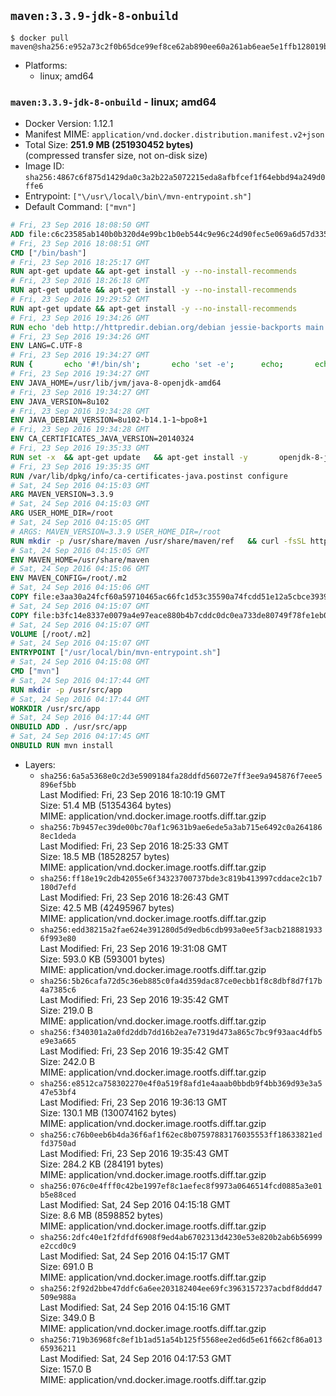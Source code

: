 ## `maven:3.3.9-jdk-8-onbuild`

```console
$ docker pull maven@sha256:e952a73c2f0b65dce99ef8ce62ab890ee60a261ab6eae5e1ffb128019b0b8428
```

-	Platforms:
	-	linux; amd64

### `maven:3.3.9-jdk-8-onbuild` - linux; amd64

-	Docker Version: 1.12.1
-	Manifest MIME: `application/vnd.docker.distribution.manifest.v2+json`
-	Total Size: **251.9 MB (251930452 bytes)**  
	(compressed transfer size, not on-disk size)
-	Image ID: `sha256:4867c6f875d1429da0c3a2b22a5072215eda8afbfcef1f64ebbd94a249d0ffe6`
-	Entrypoint: `["\/usr\/local\/bin\/mvn-entrypoint.sh"]`
-	Default Command: `["mvn"]`

```dockerfile
# Fri, 23 Sep 2016 18:08:50 GMT
ADD file:c6c23585ab140b0b320d4e99bc1b0eb544c9e96c24d90fec5e069a6d57d335ca in / 
# Fri, 23 Sep 2016 18:08:51 GMT
CMD ["/bin/bash"]
# Fri, 23 Sep 2016 18:25:17 GMT
RUN apt-get update && apt-get install -y --no-install-recommends 		ca-certificates 		curl 		wget 	&& rm -rf /var/lib/apt/lists/*
# Fri, 23 Sep 2016 18:26:18 GMT
RUN apt-get update && apt-get install -y --no-install-recommends 		bzr 		git 		mercurial 		openssh-client 		subversion 				procps 	&& rm -rf /var/lib/apt/lists/*
# Fri, 23 Sep 2016 19:29:52 GMT
RUN apt-get update && apt-get install -y --no-install-recommends 		bzip2 		unzip 		xz-utils 	&& rm -rf /var/lib/apt/lists/*
# Fri, 23 Sep 2016 19:34:26 GMT
RUN echo 'deb http://httpredir.debian.org/debian jessie-backports main' > /etc/apt/sources.list.d/jessie-backports.list
# Fri, 23 Sep 2016 19:34:26 GMT
ENV LANG=C.UTF-8
# Fri, 23 Sep 2016 19:34:27 GMT
RUN { 		echo '#!/bin/sh'; 		echo 'set -e'; 		echo; 		echo 'dirname "$(dirname "$(readlink -f "$(which javac || which java)")")"'; 	} > /usr/local/bin/docker-java-home 	&& chmod +x /usr/local/bin/docker-java-home
# Fri, 23 Sep 2016 19:34:27 GMT
ENV JAVA_HOME=/usr/lib/jvm/java-8-openjdk-amd64
# Fri, 23 Sep 2016 19:34:27 GMT
ENV JAVA_VERSION=8u102
# Fri, 23 Sep 2016 19:34:28 GMT
ENV JAVA_DEBIAN_VERSION=8u102-b14.1-1~bpo8+1
# Fri, 23 Sep 2016 19:34:28 GMT
ENV CA_CERTIFICATES_JAVA_VERSION=20140324
# Fri, 23 Sep 2016 19:35:33 GMT
RUN set -x 	&& apt-get update 	&& apt-get install -y 		openjdk-8-jdk="$JAVA_DEBIAN_VERSION" 		ca-certificates-java="$CA_CERTIFICATES_JAVA_VERSION" 	&& rm -rf /var/lib/apt/lists/* 	&& [ "$JAVA_HOME" = "$(docker-java-home)" ]
# Fri, 23 Sep 2016 19:35:35 GMT
RUN /var/lib/dpkg/info/ca-certificates-java.postinst configure
# Sat, 24 Sep 2016 04:15:03 GMT
ARG MAVEN_VERSION=3.3.9
# Sat, 24 Sep 2016 04:15:03 GMT
ARG USER_HOME_DIR=/root
# Sat, 24 Sep 2016 04:15:05 GMT
# ARGS: MAVEN_VERSION=3.3.9 USER_HOME_DIR=/root
RUN mkdir -p /usr/share/maven /usr/share/maven/ref   && curl -fsSL http://apache.osuosl.org/maven/maven-3/$MAVEN_VERSION/binaries/apache-maven-$MAVEN_VERSION-bin.tar.gz     | tar -xzC /usr/share/maven --strip-components=1   && ln -s /usr/share/maven/bin/mvn /usr/bin/mvn
# Sat, 24 Sep 2016 04:15:05 GMT
ENV MAVEN_HOME=/usr/share/maven
# Sat, 24 Sep 2016 04:15:06 GMT
ENV MAVEN_CONFIG=/root/.m2
# Sat, 24 Sep 2016 04:15:06 GMT
COPY file:e3aa30a24fcf60a59710465ac66fc1d53c35590a74fcdd51e12a5cbce393904b in /usr/local/bin/mvn-entrypoint.sh 
# Sat, 24 Sep 2016 04:15:07 GMT
COPY file:b3fc14e8337e0079a4e97eace880b4b7cddc0dc0ea733de80749f78fe1eb089a in /usr/share/maven/ref/ 
# Sat, 24 Sep 2016 04:15:07 GMT
VOLUME [/root/.m2]
# Sat, 24 Sep 2016 04:15:07 GMT
ENTRYPOINT ["/usr/local/bin/mvn-entrypoint.sh"]
# Sat, 24 Sep 2016 04:15:08 GMT
CMD ["mvn"]
# Sat, 24 Sep 2016 04:17:44 GMT
RUN mkdir -p /usr/src/app
# Sat, 24 Sep 2016 04:17:44 GMT
WORKDIR /usr/src/app
# Sat, 24 Sep 2016 04:17:44 GMT
ONBUILD ADD . /usr/src/app
# Sat, 24 Sep 2016 04:17:45 GMT
ONBUILD RUN mvn install
```

-	Layers:
	-	`sha256:6a5a5368e0c2d3e5909184fa28ddfd56072e7ff3ee9a945876f7eee5896ef5bb`  
		Last Modified: Fri, 23 Sep 2016 18:10:19 GMT  
		Size: 51.4 MB (51354364 bytes)  
		MIME: application/vnd.docker.image.rootfs.diff.tar.gzip
	-	`sha256:7b9457ec39de00bc70af1c9631b9ae6ede5a3ab715e6492c0a2641868ec1deda`  
		Last Modified: Fri, 23 Sep 2016 18:25:33 GMT  
		Size: 18.5 MB (18528257 bytes)  
		MIME: application/vnd.docker.image.rootfs.diff.tar.gzip
	-	`sha256:ff18e19c2db42055e6f34323700737bde3c819b413997cddace2c1b7180d7efd`  
		Last Modified: Fri, 23 Sep 2016 18:26:43 GMT  
		Size: 42.5 MB (42495967 bytes)  
		MIME: application/vnd.docker.image.rootfs.diff.tar.gzip
	-	`sha256:edd38215a2fae624e391280d5d9edb6cdb993a0ee5f3acb2188819336f993e80`  
		Last Modified: Fri, 23 Sep 2016 19:31:08 GMT  
		Size: 593.0 KB (593001 bytes)  
		MIME: application/vnd.docker.image.rootfs.diff.tar.gzip
	-	`sha256:5b26cafa72d5c36eb885c0fa4d359dac87ce0ecbb1f8c8dbf8d7f17b4a7385c6`  
		Last Modified: Fri, 23 Sep 2016 19:35:42 GMT  
		Size: 219.0 B  
		MIME: application/vnd.docker.image.rootfs.diff.tar.gzip
	-	`sha256:f340301a2a0fd2ddb7dd16b2ea7e7319d473a865c7bc9f93aac4dfb5e9e3a665`  
		Last Modified: Fri, 23 Sep 2016 19:35:42 GMT  
		Size: 242.0 B  
		MIME: application/vnd.docker.image.rootfs.diff.tar.gzip
	-	`sha256:e8512ca758302270e4f0a519f8afd1e4aaab0bbdb9f4bb369d93e3a547e53bf4`  
		Last Modified: Fri, 23 Sep 2016 19:36:13 GMT  
		Size: 130.1 MB (130074162 bytes)  
		MIME: application/vnd.docker.image.rootfs.diff.tar.gzip
	-	`sha256:c76b0eeb6b4da36f6af1f62ec8b07597883176035553ff18633821edfd3750ad`  
		Last Modified: Fri, 23 Sep 2016 19:35:43 GMT  
		Size: 284.2 KB (284191 bytes)  
		MIME: application/vnd.docker.image.rootfs.diff.tar.gzip
	-	`sha256:076c0e4fff0c42be1997ef8c1aefec8f9973a0646514fcd0885a3e01b5e88ced`  
		Last Modified: Sat, 24 Sep 2016 04:15:18 GMT  
		Size: 8.6 MB (8598852 bytes)  
		MIME: application/vnd.docker.image.rootfs.diff.tar.gzip
	-	`sha256:2dfc40e1f2fdfdf6908f9ed4ab6702313d4230e53e820b2ab6b56999e2ccd0c9`  
		Last Modified: Sat, 24 Sep 2016 04:15:17 GMT  
		Size: 691.0 B  
		MIME: application/vnd.docker.image.rootfs.diff.tar.gzip
	-	`sha256:2f92d2bbe47ddfc6a6ee203182404ee69fc3963157237acbdf8ddd47509e988a`  
		Last Modified: Sat, 24 Sep 2016 04:15:16 GMT  
		Size: 349.0 B  
		MIME: application/vnd.docker.image.rootfs.diff.tar.gzip
	-	`sha256:719b36968fc8ef1b1ad51a54b125f5568ee2ed6d5e61f662cf86a01365936211`  
		Last Modified: Sat, 24 Sep 2016 04:17:53 GMT  
		Size: 157.0 B  
		MIME: application/vnd.docker.image.rootfs.diff.tar.gzip
